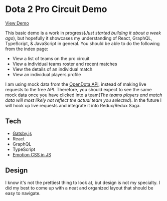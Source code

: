 # Dota 2 Pro Circuit Demo

[View Demo](https://dzuz14.github.io/)

This basic demo is a work in progress(*Just started building it about a week ago*), but hopefully it showcases my understanding of React, GraphQL, TypeScript, & JavaScript in general. You should be able to do the following from the index page:

- View a list of teams on the pro circuit
- View a individual teams roster and recent matches
- View the details of an individual match
- View an individual players profile

I am using mock data from the [OpenDota API](https://docs.opendota.com/), instead of making live requests to the free API. Therefore, you should expect to see the same mock data once you have clicked into a team(*The teams players and match data will most likely not reflect the actual team you selected*). In the future I will hook up live requests and integrate it into Redux/Redux Saga.

## Tech

- [Gatsby.js](https://www.gatsbyjs.org/)
- React
- GraphQL
- TypeScript
- [Emotion CSS in JS](https://emotion.sh/docs/introduction)

## Design

I know it's not the prettiest thing to look at, but design is not my specialty. I did my best to come up with a neat and organized layout that should be easy to navigate.
